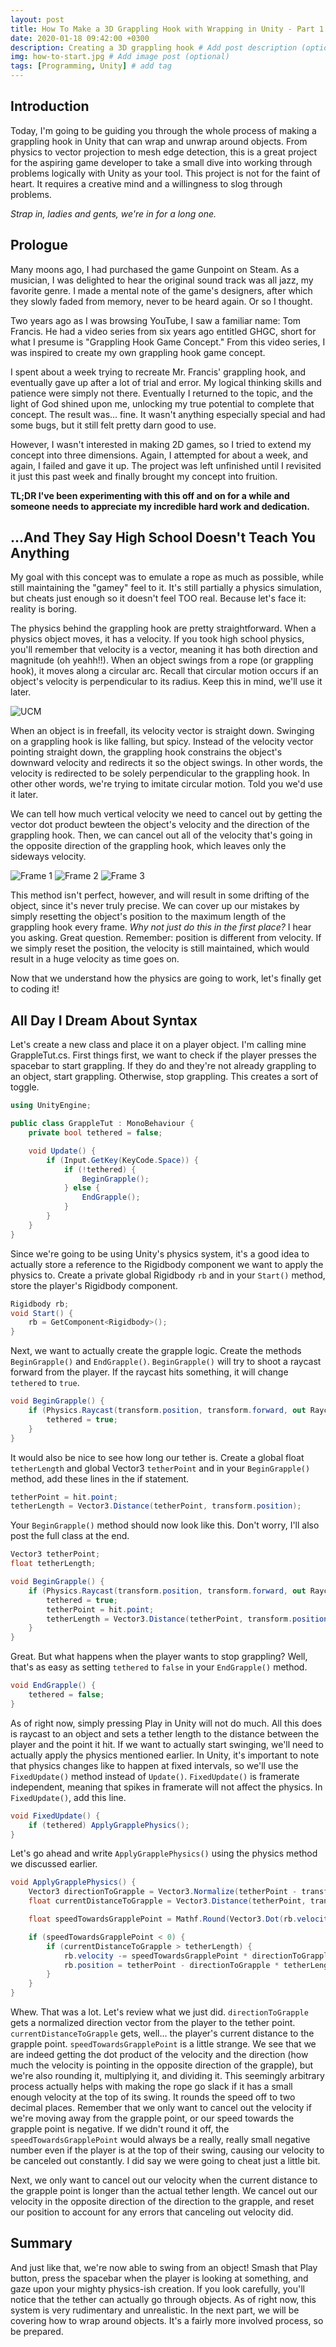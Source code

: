 ```yaml
---
layout: post
title: How To Make a 3D Grappling Hook with Wrapping in Unity - Part 1 (Swinging)
date: 2020-01-18 09:42:00 +0300
description: Creating a 3D grappling hook # Add post description (optional)
img: how-to-start.jpg # Add image post (optional)
tags: [Programming, Unity] # add tag
---
```


## Introduction

Today, I'm going to be guiding you through the whole process of making a grappling hook in Unity that can wrap and unwrap around objects. From physics to vector projection to mesh edge detection, this is a great project for the aspiring game developer to take a small dive into working through problems logically with Unity as your tool. This project is not for the faint of heart. It requires a creative mind and a willingness to slog through problems.

*Strap in, ladies and gents, we're in for a long one.*

## Prologue

Many moons ago, I had purchased the game Gunpoint on Steam. As a musician, I was delighted to hear the original sound track was all jazz, my favorite genre. I made a mental note of the game's designers, after which they slowly faded from memory, never to be heard again. Or so I thought.

Two years ago as I was browsing YouTube, I saw a familiar name: Tom Francis. He had a video series from six years ago entitled GHGC, short for what I presume is "Grappling Hook Game Concept." From this video series, I was inspired to create my own grappling hook game concept.

I spent about a week trying to recreate Mr. Francis' grappling hook, and eventually gave up after a lot of trial and error. My logical thinking skills and patience were simply not there. Eventually I returned to the topic, and the light of God shined upon me, unlocking my true potential to complete that concept. The result was... fine. It wasn't anything especially special and had some bugs, but it still felt pretty darn good to use. 

However, I wasn't interested in making 2D games, so I tried to extend my concept into three dimensions. Again, I attempted for about a week, and again, I failed and gave it up. The project was left unfinished until I revisited it just this past week and finally brought my concept into fruition. 

**TL;DR I've been experimenting with this off and on for a while and someone needs to appreciate my incredible hard work and dedication.**

## ...And They Say High School Doesn't Teach You Anything

My goal with this concept was to emulate a rope as much as possible, while still maintaining the "gamey" feel to it. It's still partially a physics simulation, but cheats just enough so it doesn't feel TOO real. Because let's face it: reality is boring.

The physics behind the grappling hook are pretty straightforward. When a physics object moves, it has a velocity. If you took high school physics, you'll remember that velocity is a vector, meaning it has both direction and magnitude (oh yeahh!!). When an object swings from a rope (or grappling hook), it moves along a circular arc. Recall that circular motion occurs if an object's velocity is perpendicular to its radius. Keep this in mind, we'll use it later.

![UCM]({{site.baseurl}}/assets/img/Uniform-cirular-translation.gif)

When an object is in freefall, its velocity vector is straight down. Swinging on a grappling hook is like falling, but spicy. Instead of the velocity vector pointing straight down, the grappling hook constrains the object's downward velocity and redirects it so the object swings. In other words, the velocity is redirected to be solely perpendicular to the grappling hook. In other other words, we're trying to imitate circular motion. Told you we'd use it later.

We can tell how much vertical velocity we need to cancel out by getting the vector dot product bewteen the object's velocity and the direction of the grappling hook. Then, we can cancel out all of the velocity that's going in the opposite direction of the grappling hook, which leaves only the sideways velocity.

![Frame 1]({{site.baseurl}}/assets/img/tether-1.png)
![Frame 2]({{site.baseurl}}/assets/img/tether-2.png)
![Frame 3]({{site.baseurl}}/assets/img/tether-3-v2.png)

This method isn't perfect, however, and will result in some drifting of the object, since it's never truly precise. We can cover up our mistakes by simply resetting the object's position to the maximum length of the grappling hook every frame. *Why not just do this in the first place?* I hear you asking. Great question. Remember: position is different from velocity. If we simply reset the position, the velocity is still maintained, which would result in a huge velocity as time goes on.

Now that we understand how the physics are going to work, let's finally get to coding it!

## All Day I Dream About Syntax

Let's create a new class and place it on a player object. I'm calling mine GrappleTut.cs. First things first, we want to check if the player presses the spacebar to start grappling. If they do and they're not already grappling to an object, start grappling. Otherwise, stop grappling. This creates a sort of toggle.

```C#
using UnityEngine;

public class GrappleTut : MonoBehaviour {
	private bool tethered = false;

	void Update() {
		if (Input.GetKey(KeyCode.Space)) {
			if (!tethered) {
				BeginGrapple();
			} else {
				EndGrapple();
			}
		}
	}
}
```

Since we're going to be using Unity's physics system, it's a good idea to actually store a reference to the Rigidbody component we want to apply the physics to. Create a private global Rigidbody `rb` and in your `Start()` method, store the player's Rigidbody component.

```C#
Rigidbody rb;
void Start() {
	rb = GetComponent<Rigidbody>();
}
```

Next, we want to actually create the grapple logic. Create the methods `BeginGrapple()` and `EndGrapple()`. `BeginGrapple()` will try to shoot a raycast forward from the player. If the raycast hits something, it will change `tethered` to `true`.

```C#
void BeginGrapple() {
	if (Physics.Raycast(transform.position, transform.forward, out RaycastHit hit, Mathf.Infinity)) {
		tethered = true;
	}
}
```

It would also be nice to see how long our tether is. Create a global float `tetherLength` and global Vector3 `tetherPoint` and in your `BeginGrapple()` method, add these lines in the if statement.

```C#
tetherPoint = hit.point;
tetherLength = Vector3.Distance(tetherPoint, transform.position);
```

Your `BeginGrapple()` method should now look like this. Don't worry, I'll also post the full class at the end.

```C#
Vector3 tetherPoint;
float tetherLength;

void BeginGrapple() {
	if (Physics.Raycast(transform.position, transform.forward, out RaycastHit hit, Mathf.Infinity)) {
		tethered = true;
		tetherPoint = hit.point;
		tetherLength = Vector3.Distance(tetherPoint, transform.position);
	}
}
```

Great. But what happens when the player wants to stop grappling? Well, that's as easy as setting `tethered` to `false` in your `EndGrapple()` method.

```C#
void EndGrapple() {
	tethered = false;
}
```

As of right now, simply pressing Play in Unity will not do much. All this does is raycast to an object and sets a tether length to the distance between the player and the point it hit. If we want to actually start swinging, we'll need to actually apply the physics mentioned earlier. In Unity, it's important to note that physics changes like to happen at fixed intervals, so we'll use the `FixedUpdate()` method instead of `Update()`. `FixedUpdate()` is framerate independent, meaning that spikes in framerate will not affect the physics. In `FixedUpdate()`, add this line.

```C#
void FixedUpdate() {
	if (tethered) ApplyGrapplePhysics();
}
```

Let's go ahead and write `ApplyGrapplePhysics()` using the physics method we discussed earlier.

```C#
void ApplyGrapplePhysics() {
	Vector3 directionToGrapple = Vector3.Normalize(tetherPoint - transform.position);
	float currentDistanceToGrapple = Vector3.Distance(tetherPoint, transform.position);

	float speedTowardsGrapplePoint = Mathf.Round(Vector3.Dot(rb.velocity, directionToGrapple) * 100) / 100;

	if (speedTowardsGrapplePoint < 0) {
		if (currentDistanceToGrapple > tetherLength) {
			rb.velocity -= speedTowardsGrapplePoint * directionToGrapple;
			rb.position = tetherPoint - directionToGrapple * tetherLength;
		}
	}
}
```

Whew. That was a lot. Let's review what we just did. `directionToGrapple` gets a normalized direction vector from the player to the tether point. `currentDistanceToGrapple` gets, well... the player's current distance to the grapple point. `speedTowardsGrapplePoint` is a little strange. We see that we are indeed getting the dot product of the velocity and the direction (how much the velocity is pointing in the opposite direction of the grapple), but we're also rounding it, multiplying it, and dividing it. This seemingly arbitrary process actually helps with making the rope go slack if it has a small enough velocity at the top of its swing. It rounds the speed off to two decimal places. Remember that we only want to cancel out the velocity if we're moving away from the grapple point, or our speed towards the grapple point is negative. If we didn't round it off, the `speedTowardsGrapplePoint` would always be a really, really small negative number even if the player is at the top of their swing, causing our velocity to be canceled out constantly. I did say we were going to cheat just a little bit.

Next, we only want to cancel out our velocity when the current distance to the grapple point is longer than the actual tether length. We cancel out our velocity in the opposite direction of the direction to the grapple, and reset our position to account for any errors that canceling out velocity did.

## Summary

And just like that, we're now able to swing from an object! Smash that Play button, press the spacebar when the player is looking at something, and gaze upon your mighty physics-ish creation. If you look carefully, you'll notice that the tether can actually go through objects. As of right now, this system is very rudimentary and unrealistic. In the next part, we will be covering how to wrap around objects. It's a fairly more involved process, so be prepared.